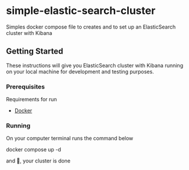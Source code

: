 # simple-elastic-search-cluster
Simples docker compose file to creates and to set up an ElasticSearch cluster with Kibana

## Getting Started
These instructions will give you ElasticSearch cluster with Kibana running on your local machine for development and testing purposes.

### Prerequisites
Requirements for run
- [Docker](https://www.docker.com/products/docker-desktop/)

### Running
On your computer terminal runs the command below

  docker compose up -d
  
and :tada:, your cluster is done

